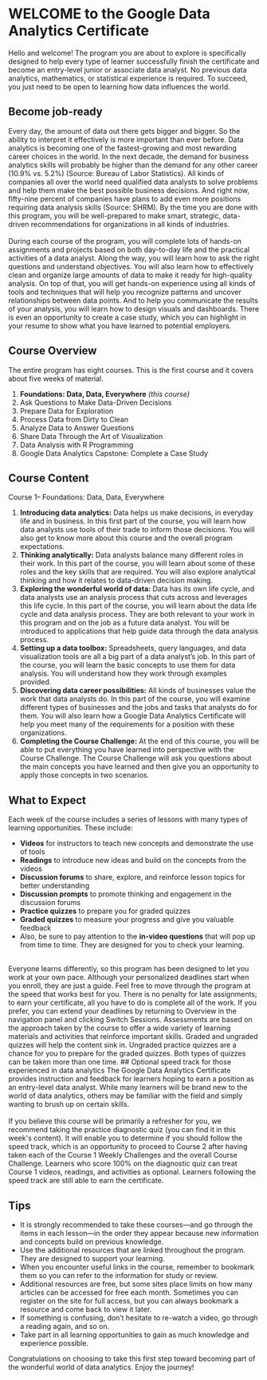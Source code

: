 # WELCOME to the Google Data Analytics Certificate
Hello and welcome! The program you are about to explore is specifically designed to help every type of learner successfully finish the certificate and become an entry-level junior or associate data analyst. No previous data analytics, mathematics, or statistical experience is required. To succeed, you just need to be open to learning how data influences the world. 

## Become job-ready
Every day, the amount of data out there gets bigger and bigger. So the ability to interpret it effectively is more important than ever before. Data analytics is becoming one of the fastest-growing and most rewarding career choices in the world. In the next decade, the demand for business analytics skills will probably be higher than the demand for any other career (10.9% vs. 5.2%) (Source: Bureau of Labor Statistics). All kinds of companies all over the world need qualified data analysts to solve problems and help them make the best possible business decisions. And right now, fifty-nine percent of companies have plans to add even more positions requiring data analysis skills (Source: SHRM). By the time you are done with this program, you will be well-prepared to make smart, strategic, data-driven recommendations for organizations in all kinds of industries. 
<br><br>
During each course of the program, you will complete lots of hands-on assignments and projects based on both day-to-day life and the practical activities of a data analyst. Along the way, you will learn how to ask the right questions and understand objectives. You will also learn how to effectively clean and organize large amounts of data to make it ready for high-quality analysis. On top of that, you will get hands-on experience using all kinds of tools and techniques that will help you recognize patterns and uncover relationships between data points. And to help you communicate the results of your analysis, you will learn how to design visuals and dashboards. There is even an opportunity to create a case study, which you can highlight in your resume to show what you have learned to potential employers. 

## Course Overview
The entire program has eight courses. This is the first course and it covers about five weeks of material.
1. **Foundations: Data, Data, Everywhere** _(this course)_
2. Ask Questions to Make Data-Driven Decisions
3. Prepare Data for Exploration
4. Process Data from Dirty to Clean
5. Analyze Data to Answer Questions
6. Share Data Through the Art of Visualization 
7. Data Analysis with R Programming 
8. Google Data Analytics Capstone: Complete a Case Study 

## Course Content
Course 1– Foundations: Data, Data, Everywhere
1. **Introducing data analytics:** Data helps us make decisions, in everyday life and in business. In this first part of the course, you will learn how data analysts use tools of their trade to inform those decisions. You will also get to know more about this course and the overall program expectations.
2. **Thinking analytically:** Data analysts balance many different roles in their work. In this part of the course, you will learn about some of these roles and the key skills that are required. You will also explore analytical thinking and how it relates to data-driven decision making.
3. **Exploring the wonderful world of data:** Data has its own life cycle, and data analysts use an analysis process that cuts across and leverages this life cycle. In this part of the course, you will learn about the data life cycle and data analysis process. They are both relevant to your work in this program and on the job as a future data analyst. You will be introduced to applications that help guide data through the data analysis process.
4. **Setting up a data toolbox:** Spreadsheets, query languages, and data visualization tools are all a big part of a data analyst’s job. In this part of the course, you will learn the basic concepts to use them for data analysis. You will understand how they work through examples provided.
5. **Discovering data career possibilities:** All kinds of businesses value the work that data analysts do. In this part of the course, you will examine different types of businesses and the jobs and tasks that analysts do for them. You will also learn how a Google Data Analytics Certificate will help you meet many of the requirements for a position with these organizations.
6. **Completing the Course Challenge:** At the end of this course, you will be able to put everything you have learned into perspective with the Course Challenge. The Course Challenge will ask you questions about the main concepts you have learned and then give you an opportunity to apply those concepts in two scenarios.

## What to Expect
Each week of the course includes a series of lessons with many types of learning opportunities. These include:
- **Videos** for instructors to teach new concepts and demonstrate the use of tools
- **Readings** to introduce new ideas and build on the concepts from the videos
- **Discussion forums** to share, explore, and reinforce lesson topics for better understanding
- **Discussion prompts** to promote thinking and engagement in the discussion forums
- **Practice quizzes** to prepare you for graded quizzes
- **Graded quizzes** to measure your progress and give you valuable feedback 
- Also, be sure to pay attention to the **in-video questions** that will pop up from time to time. They are designed for you to check your learning. 
<br>
Everyone learns differently, so this program has been designed to let you work at your own pace. Although your personalized deadlines start when you enroll, they are just a guide. Feel free to move through the program at the speed that works best for you. There is no penalty for late assignments; to earn your certificate, all you have to do is complete all of the work. If you prefer, you can extend your deadlines by returning to Overview in the navigation panel and clicking Switch Sessions. Assessments are based on the approach taken by the course to offer a wide variety of learning materials and activities that reinforce important skills. Graded and ungraded quizzes will help the content sink in. Ungraded practice quizzes are a chance for you to prepare for the graded quizzes. Both types of quizzes can be taken more than one time. 
## Optional speed track for those experienced in data analytics
The Google Data Analytics Certificate provides instruction and feedback for learners hoping to earn a position as an entry-level data analyst. While many learners will be brand new to the world of data analytics, others may be familiar with the field and simply wanting to brush up on certain skills. 
<br><br>
If you believe this course will be primarily a refresher for you, we recommend taking the practice diagnostic quiz (you can find it in this week's content). It will enable you to determine if you should follow the speed track, which is an opportunity to proceed to Course 2 after having taken each of the Course 1 Weekly Challenges and the overall Course Challenge. Learners who score 100% on the diagnostic quiz can treat Course 1 videos, readings, and activities as optional. Learners following the speed track are still able to earn the certificate. 

## Tips
- It is strongly recommended to take these courses—and go through the items in each lesson—in the order they appear because new information and concepts build on previous knowledge. 
- Use the additional resources that are linked throughout the program. They are designed to support your learning. 
- When you encounter useful links in the course, remember to bookmark them so you can refer to the information for study or review.
- Additional resources are free, but some sites place limits on how many articles can be accessed for free each month. Sometimes you can register on the site for full access, but you can always bookmark a resource and come back to view it later.
- If something is confusing, don’t hesitate to re-watch a video, go through a reading again, and so on.
- Take part in all learning opportunities to gain as much knowledge and experience possible. 

Congratulations on choosing to take this first step toward becoming part of the wonderful world of data analytics. Enjoy the journey!

